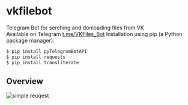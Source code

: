 # vkfilebot
Telegram Bot for serching and donloading files from VK<br>
Available on Telegram [t.me/VKFiles_Bot](https://t.me/VKFiles_Bot)
Installation using pip (a Python package manager):<br>

```bash
$ pip install pyTelegramBotAPI
$ pip install requests
$ pip install transliterate
```
## Overview

![simple reuqest](https://github.com/ddci/vkfilebot/blob/master/img/overview.jpg?raw=true)